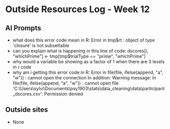# Outside Resources Log - Week 12

## AI Prompts
* what does this error code mean in R: Error in tmp$rt : object of type 'closure' is not subsettable
* can you explain what is happening in this line of code: dscores[i, "whichPrime"] <- tmp[tmp$trialType == "prime", "whichPrime"]
* why would a variable be showing as a factor of 1 when there are 3 levels in r code
* why am i getting this error code in R: Error in file(file, ifelse(append, "a", "w")) : 
  cannot open the connection
In addition: Warning message:
In file(file, ifelse(append, "a", "w")) :
  cannot open file 'C:\Users\sylvi\Documents\psy1903\stats\data_cleaning\data\participant_dscores.csv': Permission denied

## Outside sites
* None

